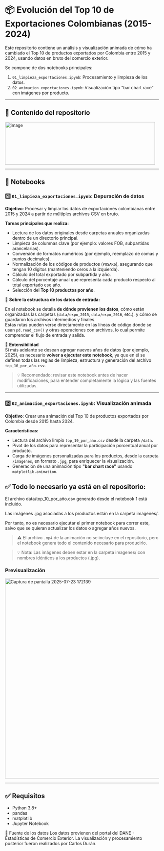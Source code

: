 # 📦 Evolución del Top 10 de Exportaciones Colombianas (2015-2024)

Este repositorio contiene un análisis y visualización animada de cómo ha cambiado el Top 10 de productos exportados por Colombia entre 2015 y 2024, usando datos en bruto del comercio exterior.

Se compone de dos notebooks principales:

1. `01_limpieza_exportaciones.ipynb`: Procesamiento y limpieza de los datos.
2. `02_animacion_exportaciones.ipynb`: Visualización tipo "bar chart race" con imágenes por producto.

---

## 📁 Contenido del repositorio


<img width="491" height="139" alt="image" src="https://github.com/user-attachments/assets/37b45a44-c619-4118-9193-df41802a16ed" />


---

## 📘 Notebooks

### 1️⃣ `01_limpieza_exportaciones.ipynb`: Depuración de datos

**Objetivo**: Procesar y limpiar los datos de exportaciones colombianas entre 2015 y 2024 a partir de múltiples archivos CSV en bruto.

**Tareas principales que realiza:**

- Lectura de los datos originales desde carpetas anuales organizadas dentro de un directorio principal.
- Limpieza de columnas clave (por ejemplo: valores FOB, subpartidas arancelarias).
- Conversión de formatos numéricos (por ejemplo, reemplazo de comas y puntos decimales).
- Normalización de los códigos de productos (`POSAR6`), asegurando que tengan 10 dígitos (manteniendo ceros a la izquierda).
- Cálculo del total exportado por subpartida y año.
- Cálculo del porcentaje anual que representa cada producto respecto al total exportado ese año.
- Selección del **Top 10 productos por año**.

📁 **Sobre la estructura de los datos de entrada:**

En el notebook se detalla **de dónde provienen los datos**, cómo están organizadas las carpetas (`data/expo_2015`, `data/expo_2016`, etc.), y cómo se guardaron los archivos intermedios y finales.  
Estas rutas pueden verse directamente en las líneas de código donde se usan `pd.read_csv()` y otras operaciones con archivos, lo cual permite comprender el flujo de entrada y salida.

🔁 **Extensibilidad**  
Si más adelante se desean agregar nuevos años de datos (por ejemplo, 2025), es necesario **volver a ejecutar este notebook**, ya que en él se definen todas las reglas de limpieza, estructura y generación del archivo `top_10_por_año.csv`.

> 💡 Recomendado: revisar este notebook antes de hacer modificaciones, para entender completamente la lógica y las fuentes utilizadas.

---

### 2️⃣ `02_animacion_exportaciones.ipynb`: Visualización animada

**Objetivo**: Crear una animación del Top 10 de productos exportados por Colombia desde 2015 hasta 2024.

**Características:**

- Lectura del archivo limpio `top_10_por_año.csv` desde la carpeta `/data`.
- Pivot de los datos para representar la participación porcentual anual por producto.
- Carga de imágenes personalizadas para los productos, desde la carpeta `/imagenes`, en formato `.jpg`, para enriquecer la visualización.
- Generación de una animación tipo **"bar chart race"** usando `matplotlib.animation`.

 ## ✅ Todo lo necesario ya está en el repositorio:

El archivo data/top_10_por_año.csv generado desde el notebook 1 está incluido.

Las imágenes .jpg asociadas a los productos están en la carpeta imagenes/.

Por tanto, no es necesario ejecutar el primer notebook para correr este, salvo que se quieran actualizar los datos o agregar años nuevos.

> ⚠️ El archivo `.mp4` de la animación no se incluye en el repositorio, pero el notebook genera todo el contenido necesario para producirlo.

> 💡 Nota: Las imágenes deben estar en la carpeta imagenes/ con nombres idénticos a los productos (.jpg).

### Previsualización

<img width="1365" height="653" alt="Captura de pantalla 2025-07-23 172139" src="https://github.com/user-attachments/assets/f61cd599-b4c4-442a-ae62-7bb339ed8bdb" />

---

## ✅ Requisitos

- Python 3.8+
- pandas
- matplotlib
- Jupyter Notebook


📌 Fuente de los datos
Los datos provienen del portal del DANE - Estadísticas de Comercio Exterior. La visualización y procesamiento posterior fueron realizados por Carlos Durán.
